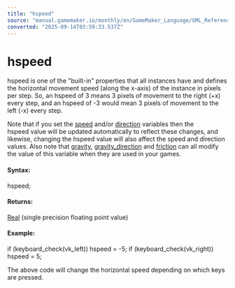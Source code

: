 ```yaml
---
title: "hspeed"
source: "manual.gamemaker.io/monthly/en/GameMaker_Language/GML_Reference/Asset_Management/Instances/Instance_Variables/hspeed.htm"
converted: "2025-09-14T03:59:33.537Z"
---
```


# hspeed

hspeed is one of the "built-in" properties that all instances have and defines the horizontal movement speed (along the x-axis) of the instance in pixels per step. So, an hspeed of 3 means 3 pixels of movement to the right (+x) every step, and an hspeed of -3 would mean 3 pixels of movement to the left (-x) every step.

Note that if you set the [speed](speed.md) and/or [direction](direction.md) variables then the hspeed value will be updated automatically to reflect these changes, and likewise, changing the hspeed value will also affect the speed and direction values. Also note that [gravity](gravity.md), [gravity\_direction](gravity_direction.md) and [friction](friction.md) can all modify the value of this variable when they are used in your games.

#### Syntax:

hspeed;

#### Returns:

[Real](../../../../GML_Overview/Data_Types.md) (single precision floating point value)

#### Example:

if (keyboard\_check(vk\_left)) hspeed = -5;
if (keyboard\_check(vk\_right)) hspeed = 5;

The above code will change the horizontal speed depending on which keys are pressed.